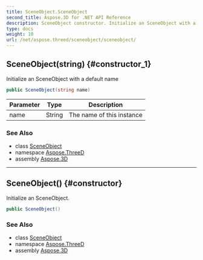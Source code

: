 ```yaml
---
title: SceneObject.SceneObject
second_title: Aspose.3D for .NET API Reference
description: SceneObject constructor. Initialize an SceneObject with a default name
type: docs
weight: 10
url: /net/aspose.threed/sceneobject/sceneobject/
---
```

## SceneObject(string) {#constructor_1}

Initialize an SceneObject with a default name

```csharp
public SceneObject(string name)
```

| Parameter | Type | Description |
| --- | --- | --- |
| name | String | The name of this instance |

### See Also

* class [SceneObject](../)
* namespace [Aspose.ThreeD](../../sceneobject/)
* assembly [Aspose.3D](../../../)

---

## SceneObject() {#constructor}

Initialize an SceneObject.

```csharp
public SceneObject()
```

### See Also

* class [SceneObject](../)
* namespace [Aspose.ThreeD](../../sceneobject/)
* assembly [Aspose.3D](../../../)


